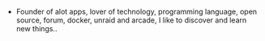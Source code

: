 - Founder of alot apps, lover of technology, programming language, open source, forum, docker, unraid and arcade, I like to discover and learn new things..
  <br>

































































































































































































































































































































































































































































































































































































































































































































































































































































































































































































































































































































































































































































































































































































































































































































































































































































































































































































































































































































































































































































































































































































































































































































































































































































































































































































































































































































































































































































































































































































































































































































































































































































































































































































































































































































































































































































































































































































































































































































































































































































































































































































































































































































































































































































































































































